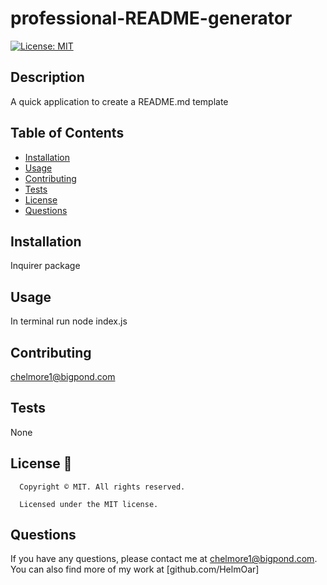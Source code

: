 # professional-README-generator
  [![License: MIT](https://img.shields.io/badge/License-MIT-yellow.svg)](https://opensource.org/licenses/MIT)


## Description
A quick application to create a README.md template

## Table of Contents
- [Installation](#installation)
- [Usage](#usage)
- [Contributing](#contributing)
- [Tests](#tests)
- [License](#license)
- [Questions](#questions)

## Installation
Inquirer package

## Usage
In terminal run node index.js 

## Contributing
chelmore1@bigpond.com

## Tests
None

## License 📛
      Copyright © MIT. All rights reserved. 
      
      Licensed under the MIT license.

## Questions
If you have any questions, please contact me at chelmore1@bigpond.com.
You can also find more of my work at [github.com/HelmOar]

